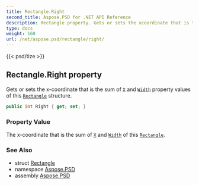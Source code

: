 ```yaml
---
title: Rectangle.Right
second_title: Aspose.PSD for .NET API Reference
description: Rectangle property. Gets or sets the xcoordinate that is the sum of X and Width property values of this Rectangle structure
type: docs
weight: 160
url: /net/aspose.psd/rectangle/right/
---
```

{{< psd/tize >}}
## Rectangle.Right property

Gets or sets the x-coordinate that is the sum of [`X`](../x/) and [`Width`](../width/) property values of this [`Rectangle`](../) structure.

```csharp
public int Right { get; set; }
```

### Property Value

The x-coordinate that is the sum of [`X`](../x/) and [`Width`](../width/) of this [`Rectangle`](../).

### See Also

* struct [Rectangle](../)
* namespace [Aspose.PSD](../../rectangle/)
* assembly [Aspose.PSD](../../../)


